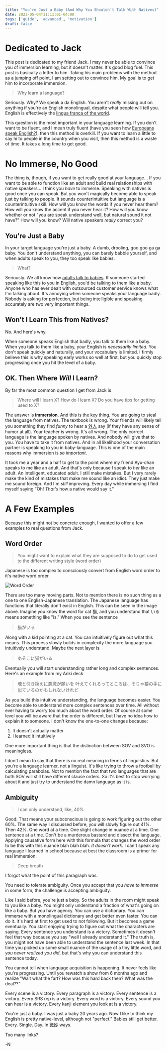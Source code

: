 ```yaml
---
title: "You're Just a Baby (And Why You Shouldn't Talk With Natives)"
date: 2023-05-04T11:11:01-04:00
tags: ['guide', 'advanced', 'motivation']
draft: false
---
```


# Dedicated to Jack

This post is dedicated to my friend Jack. I may never be able to convince you of immersion learning, but it doesn't matter. It's good blog fuel. This post
is basically a letter to him. Taking his main problems with the method as a jumping off point, I am setting out to convince him. My goal is to get him to incorporate immersion.

> Why learn a language?

Seriously. Why? We speak a da English. You aren't *really* missing out on anything if you're an English monolingual, despite what people will tell you.
English is effectively the [lingua franca of the world](https://ja.wikipedia.org/wiki/%E3%83%AA%E3%83%B3%E3%82%B0%E3%83%AF%E3%83%BB%E3%83%95%E3%83%A9%E3%83%B3%E3%82%AB#%E8%8B%B1%E8%AA%9E).

This question is the most important in your language learning. If you don't want to be fluent, and I mean truly fluent (have you seen how [Europeans
speak English?](https://www.youtube.com/watch?v=D0-IrQY4ix8)), then this method is overkill. If you want to learn a little to say hi to people in the country when you visit, then this method is a waste of time. It takes a long time to get good.

# No Immerse, No Good

The thing is, though, if you want to get really good at your language... If you want to be able to function like an adult and build real relationships with native speakers... I think you *have* to immerse. Speaking with natives
is good once you can speak. But you won't magically become able to speak just by talking to people. It sounds counterintuitive but language is a
counterintuitive skill. How will you know the words if you never hear them? How will you know the accent if you never hear it? How will you know whether or
not "you are speak understand well, but natural sound it not have?" How will you know? Will native speakers *really* correct you?

## You're Just a Baby

In your target language you're just a baby. A dumb, drooling, goo goo ga ga baby. You don't understand anything, you can barely babble yourself, and
when adults speak to you, they too speak like babies.

> What?

Seriously. We all know how [adults talk to babies](https://www.youtube.com/watch?v=vm37vKnDdh8). If someone started speaking like [this](https://www.youtube.com/watch?v=CKjaFG4YN6g) to you in English, you'd be talking to them like a baby. Anyone who has ever
dealt with outsourced customer service knows what I'm talking about. It's annoying when someone speaks your language badly.
Nobody is asking for perfection, but being intelligible and speaking accurately are two very important things.

## Won't I Learn This from Natives?

No. And here's why.

When someone speaks English that badly, you talk to them like a baby. When you talk to them like a baby, your English is
*necessarily limited*. You don't speak quickly and naturally, and your vocabulary is limited. I firmly believe this is why speaking early
works so well at first, but you quickly stop progressing once you hit the level of a baby.

## OK. Then Where *Will* I Learn?

By far the most common question I get from Jack is

> Where will I learn X? How do I learn X? Do you have tips for getting used to X?

The answer is **immersion**. And this is the key thing. You are going to steal the language from natives. The textbook is wrong. Your
friends will likely tell you something they find *funny* to hear a [外人](https://jisho.org/search/%E5%A4%96%E4%BA%BA) say (if they have any sense of humor at all). Your teacher is wrong. It's all wrong. The only correct language is the language spoken by natives. And
nobody will give that to you. You have to take it from natives. And in all likelihood your conversation partner is speaking to you
in baby-language. This is one of the main reasons why immersion is *so important*.

It took me a year and a half to get to the point where my friend Ayu-chan speaks to me like an adult. And that's only because I speak to
*her* like an adult. An intelligent, educated adult. I still make mistakes. But I very rarely make the kind of mistakes that make me
sound like an idiot. They just make me sound foreign. And I'm *still* improving. Every day while immersing I find myself saying "Oh!
*That's* how a native would say it."

# A Few Examples

Because this might not be concrete enough, I wanted to offer a few examples to real questions from Jack.

## Word Order

> You might want to explain what they are supposed to do to get used to the different writing style (word order)

Japanese is too complex to consciously convert from English word order to it's native word order.

![Word Order](/IMG_2772.jpg)

There are too many moving
parts. Not to mention there is no such thing as a one to one English-Japanese translation. The Japanese language has functions
that literally don't exist in English. This can be seen in the image above. Imagine you know the word for cat 猫, and you understand
that いる means something like "is." When you see the sentence

> 猫がいる

Along with a kid pointing at a cat. You can intuitively figure out what this means. This process slowly builds in complexity the more
language you intuitively understand. Maybe the next layer is

> あそこに猫がいる

Eventually you will start understanding rather long and complex sentences. Here's an example from my Anki deck

> 魂と引き換えに悪魔が願いを 叶えてくれるってところは、そりゃ猿の手に似ているのかもしれないけれど

As you build this intuitive understanding, the language becomes easier. You become able to understand more complex sentences over time.
All without ever having to worry too much about the word order. Of course at some level you will be aware that the order is different,
but I have no idea how to explain it to someone. I don't know the one-to-one changes because:

1. It doesn't actually matter
2. I learned it intuitively

One more important thing is that the distinction between SOV and SVO is meaningless.

I don't mean to say that there is no real meaning in terms of linguistics. But you're a language learner, not a linguist. It's like trying to throw a football by calculating parabolas. Not to mention the fact that two languages that are both SOV will still have different
clause orders. So it's best to stop worrying about it and just try to understand the damn language as it is.

## Ambiguity

> I can only understand, like, 40%

Good. That means your subconscious is going to work figuring out the other 60%. The same way I discussed before, you will slowly figure out 41%. Then 42%. One word at a time. One slight change in nuance at a time. One sentence at a time. Don't be a murderous bastard and
dissect the language. Applying causative form here with this formula that changes the word order to be this with this nuance blah
blah blah. *It doesn't work*. I can't speak any language I learned in school because at best the classroom is a primer for real
immersion.

> Deep breath

I forgot what the point of this paragraph was.

You need to tolerate ambiguity. Once you accept that you *have to immerse* in some form, the challenge is accepting ambiguity.

Like I said before, you're just a baby. So the adults in the room might speak to you like a baby. You might only understand a fraction of what's going on like a baby. But you have agency. You can use a dictionary. You can immerse with a monolingual dictionary and get better even faster. You can do it. It's hard at first to get used to not following. But it becomes a game eventually. You start enjoying
trying to figure out what the characters are saying. Every sentence you understand is a victory. Sometimes it doesn't feel that way
because you say "well I already understand it." The truth is, you might not have been able to understand the sentence last week. In that
time you picked up some small nuance of the usage of a tiny little word, and *you never realized you did*, but that's why you can
understand this sentence today.

You cannot tell when language acquisition is happening. It never feels like you're progressing. Until you rewatch a show from 6 months
ago and realize "Wait what the fart? How was this hard back then? What was the deal??"

Every scene is a victory.
Every paragraph is a victory.
Every sentence is a victory.
Every SRS rep is a victory.
Every word is a victory.
Every sound you can hear is a victory.
Every kanji element you look at is a victory.

You're just a baby. I was just a baby 20 years ago. Now I like to think my English is pretty native-level, although not "perfect." Babies still get better. Every. Single. Day. In [微妙](https://jisho.org/search/%E5%BE%AE%E5%A6%99) ways.

Too many links?

-N

